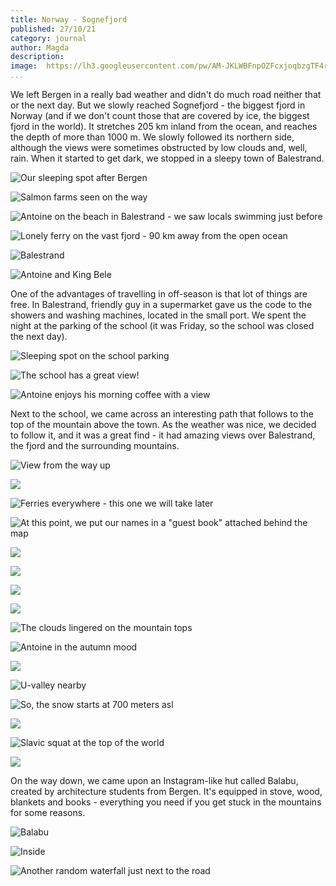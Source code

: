 ```yaml
---
title: Norway - Sognefjord
published: 27/10/21
category: journal
author: Magda
description:
image: 	https://lh3.googleusercontent.com/pw/AM-JKLWBFnpOZFcxjoqbzgTF4r2SEibNmiL-8YeaEzCEGuuNExASXnbDJBdCr56KBxVoGgMsKE8DgB0-ieernlsw5_S-6s9m9wWI-vsu1FWw5NPmfAS8LLUMMUBtEnJexarvbZGUqA34mRjnyMvUmue7ZBc9=w1920-h1280-no?authuser=0
...
```



We left Bergen in a really bad weather and didn't do much road neither that or the next day. But we slowly reached Sognefjord - the biggest fjord in Norway (and if we don't count those that are covered by ice, the biggest fjord in the world). It stretches 205 km inland from the ocean, and reaches the depth of more than 1000 m. We slowly followed its northern side, although the views were sometimes obstructed by low clouds and, well, rain. When it started to get dark, we stopped in a sleepy town of Balestrand. 

![Our sleeping spot after Bergen](https://lh3.googleusercontent.com/pw/AM-JKLXPNs-d5Ng5n8mRh3PKXAyTJfdhYjG9wUG6a6rNZ73hjHkEMPpkNg6j_X3CqecgDObkBrsrN5_iXe69w-XOCVlEwVml7HEsWeFQsv8gWG277hdeDsTcFz-Fy43qqlnGpPPvsHNcxPaDy0O_MdQV4dss=w1920-h1280-no?authuser=0)

![Salmon farms seen on the way](https://lh3.googleusercontent.com/pw/AM-JKLXmXbo7Dz1d7_Trw99yOe-4MIkoOpc8z05CNS2KWPE-2Wzv2ckt2BkNUaIFX4VQP_Y5-5RHmUlWpCDPGusMVPLR6MaSZeuuJoz2XFfxbJw_zlKdEwOopwfd08_K8idWTOZaFXDg2WWysLw7f9law6KL=w1920-h1280-no?authuser=0)

![Antoine on the beach in Balestrand - we saw locals swimming just before](https://lh3.googleusercontent.com/pw/AM-JKLXPOn9lDa379qjUtN5yM_fy3ZDyVNZfvvcV8Ad_OuwfDtiyegJI6lcJ6hLvuuAAh9P8zSGKhAvqdcI4g0n2vORGG-76Z5eSk5Bfmn_t1wa6XPJYxgF_-ECkLspoonsGUfkliyQ0fU0o6EtInEc9xzeI=w1920-h1280-no?authuser=0)

![Lonely ferry on the vast fjord - 90 km away from the open ocean](https://lh3.googleusercontent.com/pw/AM-JKLWvrcmYWYNaeqU_ajjJcohUsbWQg6JWrcNDTpfAfsS8G7ruuZXNbqHw7JVJ9KSs9umhh0hLj8uPW2ZEJILXrKOCw7W0C-CTGm8Qqx0xqbN7uZw1W-RzM8I6XtFjD4wYpM4Gdneio1dOc4eheK-7eZqB=w1920-h1280-no?authuser=0)

![Balestrand](https://lh3.googleusercontent.com/pw/AM-JKLU-ASdJpWeXmEAcbmTeT8ZGo6639bMiLD9-hs8yAFBBhSmZ5PPVjJ7trdaY8lzEtsX2ugU9dCn75wqVz8o3LOBWhhxKtkin12gwrQJJuY-p_GabDPkE2RDhCitbgrEkcb-PzMn-aHuLJveSnGc3WFUA=w1920-h1280-no?authuser=0)

![Antoine and King Bele](https://lh3.googleusercontent.com/pw/AM-JKLUkI9No5b-vhiZQf1Djq8kDa-iEnDrdIotHum-G15ejpOyanBem_5PwwLvWkRRZDEZhy5XKXZYYxlNtbHjnA4Fqn7A3BV0BLQCQqPrNcub5Yw1TsApz6VG72FDQIKwlW13rRdCyB0XNK9lZLxoHsN5p=w2092-h1394-no?authuser=0)

One of the advantages of travelling in off-season is that lot of things are free. In Balestrand, friendly guy in a supermarket gave us the code to the showers and washing machines, located in the small port. We spent the night at the parking of the school (it was Friday, so the school was closed the next day). 

![Sleeping spot on the school parking](https://lh3.googleusercontent.com/pw/AM-JKLVSiv0selBqjZTLGjSOeUly13ocjbwBEwuQFZCDu3-96SbpPSYm4XeaCSOYGJTWGLaRxqEkIh76EgqmUgPLpJL3RWCH75KvwqF-280uNPru8abu8njGctgN_NmyFh5QZJxEVLcghI2gWIPRMcc-5fmw=w1920-h1280-no?authuser=0)

![The school has a great view!](https://lh3.googleusercontent.com/pw/AM-JKLUrXutzpZfEC_Hf8lUu2TNgaRakLP15MQ9wqFseweNJ6uxYSc8TiVFoFNOGdM4BzKAcB-KHfLVem0RCI8DgPiREHDaw8pCtS_pkeWC4QCNnOq8YI_iLboduV2VBXYswCiLBajoo7JajQI6XFApTGUYK=w1920-h1280-no?authuser=0)

![Antoine enjoys his morning coffee with a view](https://lh3.googleusercontent.com/pw/AM-JKLXsSv_vK2dnabZA3iDnF-nGdhrQFeS8vjxyZdDY-8tS4uRdkaoc0UsY2d-ulh67LO_foX4A7uGY3X5Lw-VHTMN64nHbaRYG17x4f0s_ARWgljsrCzCWuq1GnxnxdPePfPrM1GbX9HYAJ8K9ySKMOrAR=w1920-h1280-no?authuser=0)

Next to the school, we came across an interesting path that follows to the top of the mountain above the town. As the weather was nice, we decided to follow it, and it was a great find - it had amazing views over Balestrand, the fjord and the surrounding mountains. 

![View from the way up](https://lh3.googleusercontent.com/pw/AM-JKLV9C4w6tuRJyXVa1ZesKywKRMB0bdX5ZXBWqDUUTJnG9jo81CcqlDyeBMqOFi2FlD07Q3EQU-3wvuWKYNpdJajY5PgOcC4L9LEmX6DmVmjRZ-NRVhSYcyd90aebIAtZyWhQYZ_u61GuoDhFlPv35Jwd=w1920-h1280-no?authuser=0)

![](https://lh3.googleusercontent.com/pw/AM-JKLWK0IyQnywyF5A3d_pFgqoc0nYCUgmuQUCxL7juq4wR4R669uV5JIoJL4r762tQ7eYJhqCFSGO1XQh_-o_wnFAdo11q92SBQ794TRbG_qHrdTaIDewQwI03vi5zXoRAwftoPWD5z_i3MK6wd-x26waH=w1920-h1280-no?authuser=0)

![Ferries everywhere - this one we will take later](https://lh3.googleusercontent.com/pw/AM-JKLW-EsOnYrJf5iXP9u2WHojmAjJrUavvlE93AKdveoF3iET1sIDbA9QPMyBjf-QTHNvVM7N5-c_1OQKLDamPApRw53NCP7EacA-6bMwfgdLXbXYNtwhmixKF3AcB9s67LOJCh5xFBW9sZESPBX-wiJ2U=w1920-h1280-no?authuser=0)

![At this point, we put our names in a "guest book" attached behind the map](https://lh3.googleusercontent.com/pw/AM-JKLWBFnpOZFcxjoqbzgTF4r2SEibNmiL-8YeaEzCEGuuNExASXnbDJBdCr56KBxVoGgMsKE8DgB0-ieernlsw5_S-6s9m9wWI-vsu1FWw5NPmfAS8LLUMMUBtEnJexarvbZGUqA34mRjnyMvUmue7ZBc9=w1920-h1280-no?authuser=0)

![](https://lh3.googleusercontent.com/pw/AM-JKLW6wClkEweX0Pe84gNk8PAb4NANhUjWBbuf2eoxiTZKtasFcRSP5ykpLPTYk1EoA8sq4muREo4NH8fx7e8vw_LnLi0Z3n-0M4XmR8xXqC65E8oFJUsXDCaoz2U5An6dzuzvPxH0slVtysuxOPpsRkMf=w1920-h1280-no?authuser=0)

![](https://lh3.googleusercontent.com/pw/AM-JKLXczR73SZxeA3e_MeaIB1UQ7cXUNZ6cQSk7IX7eYuSGP8XCbqYZsLQeXvCSsxoq1XjMP67vZSNspHRc74N1hQ4suxutjdodYwCQqO0PMjhTn4zHCeEtNnNzfufcn0oHeSG4sgziAb6RVPqW34VJT-B5=w1920-h1280-no?authuser=0)

![](https://lh3.googleusercontent.com/pw/AM-JKLU3W-qBChYD1hXbw8li_11Hcy51gn1FWnPPGHPh7LRM-zBG712dTw7zWzK5ttTjAF6ou3D8PKFUmeY5ThQmH8xzYRlSXkficDOC7Lmcb7JI2_ebfKqBmhte1Zz8Ag5CQ6GYPULN13U94ih15pRo7au6=w1920-h1280-no?authuser=0)

![](https://lh3.googleusercontent.com/pw/AM-JKLUdIfy5TleAOBYwazUq4CELn4lNH80IvtjEXilCH_QKaFxLRG_Sw6GUjkw_6jfwzY0BN1YSWVZBcdh36fwn-b8Tr9KmYE3uN0ZQCH_gWMzMJElTlWM2z3Nbw1_Ov1gKf4hiOZpMTHVjC-lB6CkkBrq9=w1920-h1280-no?authuser=0)

![The clouds lingered on the mountain tops](https://lh3.googleusercontent.com/pw/AM-JKLX0UBhmqprlgTEw_FcpoVC41ssmZUie5rQ9pojFL5xW9Oik4f6bhGH_kIKvXGDAGumct90Nfcu3MqG8PlKwo1WqNM2vB5ehUxPZ6UaSmwKlM79ujYJNW_Dg1k2zGnieQl372xrsSzVo4j1TwJvnbSHm=w1920-h1280-no?authuser=0)

![Antoine in the autumn mood](https://lh3.googleusercontent.com/pw/AM-JKLVdq_6nm_Gl9SOQilMjuJsSDnptt9LcROfsuAgjsqF9LMGejJapk-0wsowKs6k-k3YbWXVaa-5K6SeYngK85Ze4nYjdHVj-C1NoEp7AQfxpNA-0iWD85IuNCzuFND5LqpyIYR1Kupz50dkWeOEhOwMX=w1920-h1280-no?authuser=0)

![](https://lh3.googleusercontent.com/pw/AM-JKLXijH6bP2DmqZXcAiHNMBAJoRnQjWK8Y4SBQHDFLxXsAG4ji-0hfdrDrUdC7FnpPVg1ioewjczCo3KOSIZT5JaVeW0LPK19DAajhRu7LOWrI48Bao0vEDYKDThN4EEY9zuilPNvLvxh3YXVlZmuS17p=w1920-h1280-no?authuser=0)

![U-valley nearby](https://lh3.googleusercontent.com/pw/AM-JKLVFkCxv81hVPz5Xs9bT-iN0MP9MK9mhUjeOlNMvDM2HfYl6rnSxHDIwC_daMxDDtx7cjD3jO5QE_T_AXVksgqU8FYBeESf-8rULa7xyIfpU0-n7zItg-ercvUMgCbqVtn3J2nCLT9FD06F1B8b_q6UU=w1920-h1280-no?authuser=0)

![So, the snow starts at 700 meters asl](https://lh3.googleusercontent.com/pw/AM-JKLWAk4B5fHpejuHJOVmgOIVtziN7dgDQkazgglv32RFNq-Yq3lRY1c7Nq95uOWGZIU7GVkKFzRLB-j_MAk6DwAw1HG_XfpG22BxEjry-L0bQUEkbnl-1dI33L_oE2GbwCgsPJhSYxu4BKVVuNOF6W1rW=w1920-h1280-no?authuser=0)

![](https://lh3.googleusercontent.com/pw/AM-JKLU7PAnwheaKLTuEHwQ38GZDJS6G4Mk3ATvG88MMmZu-L7hZWMXE-poN-fPBbAv78f2dzd6UUUp8dLcRuZpOUBE22y0JbtOQYUoX2Fti3YECbUooO2QA1yeGfNtUNWcxnnM75KXCIa0UnuQCZqEvPao7=w1920-h1280-no?authuser=0)

![Slavic squat at the top of the world](https://lh3.googleusercontent.com/pw/AM-JKLV3f8BE5VLi2qYL80ywTmkZt63eb6EJRmqhg0DKd4fWNKquru_5vYUKRcvixlwfFUHyDxjIGOlfvB7g_CAcbaYpzfkF12Q1uKxqOA62IMJU6XWmxNWpmODLlJ46sGZEcOpSuTvU5ZlRCaIiteUEHh47=w1920-h1280-no?authuser=0)

![](https://lh3.googleusercontent.com/pw/AM-JKLVxbv4EmYsVawgwz2lpDu0hPQwHoJjs8Fbl7TvNd95lhzlpZeINK7HtwbMj6xY_KUjHP8G1p4TE0I4Iz0dUPlpKQwSZFbwfvv9jQ7y-vzjFexWRCUcAXuiO5q23mRSQVJZJ7lK5PRt4pICUowsoUEUq=w1920-h1280-no?authuser=0)

On the way down, we came upon an Instagram-like hut called Balabu, created by architecture students from Bergen. It's equipped in stove, wood, blankets and books - everything you need if you get stuck in the mountains for some reasons.

![Balabu](https://lh3.googleusercontent.com/pw/AM-JKLWIlQslxJAmafFWspgKovAscZocklsBuBy7uw7cQK_ntyllfBtkJIBqAK4ZY82yeBv1HW_NCXHRf-p0HKvVQBT2sRJz7W3BPRcSyxjgzzRol5UjkE_0TpKZpFfSKsIxR5SQ0hqGdMxyjtKiM4hi3K1H=w1920-h1280-no?authuser=0)

![Inside](https://lh3.googleusercontent.com/pw/AM-JKLX463QBMXyRszb9G1tVar4fD6rzMzZ3D2QpcjDx9ESrxzuyAcgzKwRx52AdIxCLC7a_TagePCtGWZIUd0e-lO1XxeyYnyURMqUJeVskTickK_cHQ1E2vVWjSHWGvtTENmDdliu6ywEpUA7yDrySrQyB=w1920-h1280-no?authuser=0)

![Another random waterfall just next to the road](https://lh3.googleusercontent.com/pw/AM-JKLV1Z0qUlCUej0WWskgwIr7_x_WaMI-3c2Dr0ekcK7FP-53wXn-oBLxSYqotOQHfXq2ncfAnhP1i87XnQPPzt_vfX2-Rl-ZSYlhfnycgp4cEqk1PHUwwY2YnfzlcrnkCtxDfgHxq0xPjcck1uqFTquhw=w1920-h1280-no?authuser=0)
